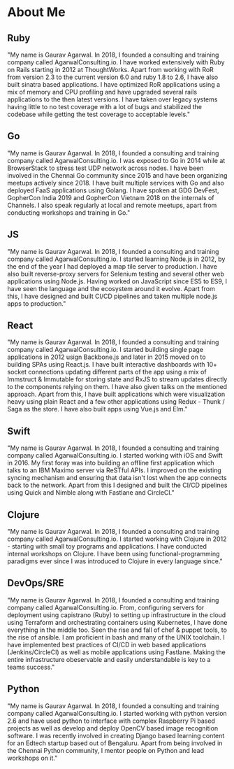 # About Me

## Ruby

"My name is Gaurav Agarwal. In 2018, I founded a consulting and training company called AgarwalConsulting.io. I have worked extensively with Ruby on Rails starting in 2012 at ThoughtWorks. Apart from working with RoR from version 2.3 to the current version 6.0 and ruby 1.8 to 2.6, I have also built sinatra based applications. I have optimized RoR applications using a mix of memory and CPU profiling and have upgraded several rails applications to the then latest versions. I have taken over legacy systems having little to no test coverage with a lot of bugs and stabilized the codebase while getting the test coverage to acceptable levels."

## Go

"My name is Gaurav Agarwal. In 2018, I founded a consulting and training company called AgarwalConsulting.io. I was exposed to Go in 2014 while at BrowserStack to stress test UDP network across nodes. I have been involved in the Chennai Go community since 2015 and have been organizing meetups actively since 2018. I have built multiple services with Go and also deployed FaaS applications using Golang. I have spoken at GDG DevFest, GopherCon India 2019 and GopherCon Vietnam 2018 on the internals of Channels. I also speak regularly at local and remote meetups, apart from conducting workshops and training in Go."

## JS

"My name is Gaurav Agarwal. In 2018, I founded a consulting and training company called AgarwalConsulting.io. I started learning Node.js in 2012, by the end of the year I had deployed a map tile server to production. I have also built reverse-proxy servers for Selenium testing and several other web applications using Node.js. Having worked on JavaScript since ES5 to ES9, I have seen the language and the ecosystem around it evolve. Apart from this, I have designed and built CI/CD pipelines and taken multiple node.js apps to production."

## React

"My name is Gaurav Agarwal. In 2018, I founded a consulting and training company called AgarwalConsulting.io. I started building single page applications in 2012 usign Backbone.js and later in 2015 moved on to building SPAs using React.js. I have built interactive dashboards with 10+ socket connections updating different parts of the app using a mix of Immstruct & Immutable for storing state  and RxJS to stream updates directly to the components relying on them. I have also given talks on the mentioned approach. Apart from this, I have built applications which were visualization heavy using plain React and a few other applications using Redux - Thunk / Saga as the store. I have also built apps using Vue.js and Elm."

## Swift

"My name is Gaurav Agarwal. In 2018, I founded a consulting and training company called AgarwalConsulting.io. I started working with iOS and Swift in 2016. My first foray was into building an offline first application which talks to an IBM Maximo server via ReSTful APIs. I improved on the existing syncing mechanism and ensuring that data isn't lost when the app connects back to the network. Apart from this I designed and built the CI/CD pipelines using Quick and Nimble along with Fastlane and CircleCI."

## Clojure

"My name is Gaurav Agarwal. In 2018, I founded a consulting and training company called AgarwalConsulting.io. I started working with Clojure in 2012 - starting with small toy programs and applications. I have conducted internal workshops on Clojure. I have been using functional-programming paradigms ever since I was introduced to Clojure in every language since."

## DevOps/SRE

"My name is Gaurav Agarwal. In 2018, I founded a consulting and training company called AgarwalConsulting.io. From, configuring servers for deployment using capistrano (Ruby) to setting up infrastructure in the cloud using Terraform and orchestrating containers using Kubernetes, I have done everything in the middle too. Seen the rise and fall of chef & puppet tools, to the rise of ansible. I am proficient in bash and many of the UNIX toolchain. I have implemented best practices of CI/CD in web based applications (Jenkins/CircleCI) as well as mobile applications using Fastlane. Making the entire infrastructure obeservable and easily understandable is key to a teams success."

## Python

"My name is Gaurav Agarwal. In 2018, I founded a consulting and training company called AgarwalConsulting.io. I started working with python version 2.6 and have used python to interface with complex Raspberry Pi based projects as well as develop and deploy OpenCV based image recognition software. I was recently involved in creating Django based learning content for an Edtech startup based out of Bengaluru. Apart from being involved in the Chennai Python community, I mentor people on Python and lead workshops on it."
